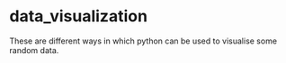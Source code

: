 # data_visualization
These are different ways in which python can be used to visualise some random data.
